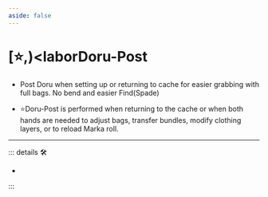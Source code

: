 ```yaml
---
aside: false
---
```

# [⭐,)<laborDoru</labor>-Post

- Post Doru when setting up or returning to cache for easier grabbing with full bags. No bend and easier Find(Spade)

- ⭐<labor>Doru</labor>-Post is performed when returning to the cache or when both hands are needed to adjust bags, transfer bundles, modify clothing layers, or to reload Marka roll.

---

<!-- =================================================== -->
<!-- =================================================== -->
<!-- =================================================== -->
<!-- =================================================== -->
<!-- =================================================== -->
::: details 🛠

-

:::
